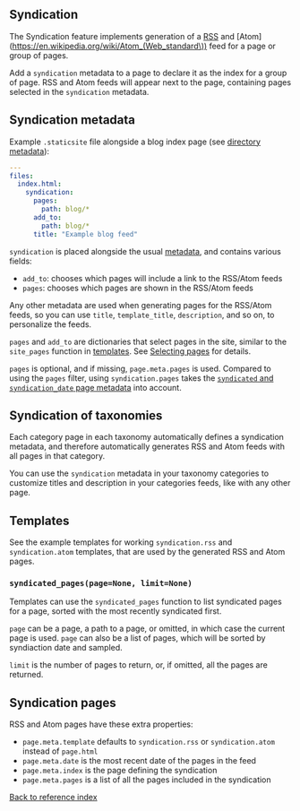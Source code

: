 ## Syndication

The Syndication feature implements generation of a [RSS](https://en.wikipedia.org/wiki/RSS)
and [Atom](https://en.wikipedia.org/wiki/Atom_(Web_standard\)) feed for a page
or group of pages.

Add a `syndication` metadata to a page to declare it as the index for a group
of page. RSS and Atom feeds will appear next to the page, containing pages
selected in the `syndication` metadata.

## Syndication metadata

Example `.staticsite` file alongside a blog index page (see [directory
metadata](contents.md)):

```yaml
---
files:
  index.html:
    syndication:
      pages:
        path: blog/*
      add_to:
        path: blog/*
      title: "Example blog feed"
```

`syndication` is placed alongside the usual [metadata](metadata.md),
and contains various fields:

* `add_to`: chooses which pages will include a link to the RSS/Atom feeds
* `pages`: chooses which pages are shown in the RSS/Atom feeds

Any other metadata are used when generating pages for the RSS/Atom feeds, so
you can use `title`, `template_title`, `description`, and so on, to personalize
the feeds.

`pages` and `add_to` are dictionaries that select pages in the site, similar
to the `site_pages` function in [templates](templates.md). See
[Selecting pages](page-filter.md) for details.

`pages` is optional, and if missing, `page.meta.pages` is used. Compared to
using the `pages` filter, using `syndication.pages` takes the
[`syndicated` and `syndication_date` page metadata](doc/metadata.md) into account.


## Syndication of taxonomies

Each category page in each taxonomy automatically defines a syndication
metadata, and therefore automatically generates RSS and Atom feeds with all
pages in that category.

You can use the `syndication` metadata in your taxonomy categories to customize
titles and description in your categories feeds, like with any other page.


## Templates

See the example templates for working `syndication.rss` and `syndication.atom`
templates, that are used by the generated RSS and Atom pages.

### `syndicated_pages(page=None, limit=None)`

Templates can use the `syndicated_pages` function to list syndicated pages for
a page, sorted with the most recently syndicated first.

`page` can be a page, a path to a page, or omitted, in which case the current
page is used. `page` can also be a list of pages, which will be sorted by
syndiaction date and sampled.

`limit` is the number of pages to return, or, if omitted, all the pages are
returned.

## Syndication pages

RSS and Atom pages have these extra properties:

* `page.meta.template` defaults to `syndication.rss` or `syndication.atom`
  instead of `page.html`
* `page.meta.date` is the most recent date of the pages in the feed
* `page.meta.index` is the page defining the syndication
* `page.meta.pages` is a list of all the pages included in the syndication


[Back to reference index](reference.md)
